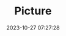 ---
weight: 1
images:
- /images/edited/238.jpeg
title: Picture
date: 2023-10-27 07:27:28
tags: [luminarneo,work,ilce7m3]
---